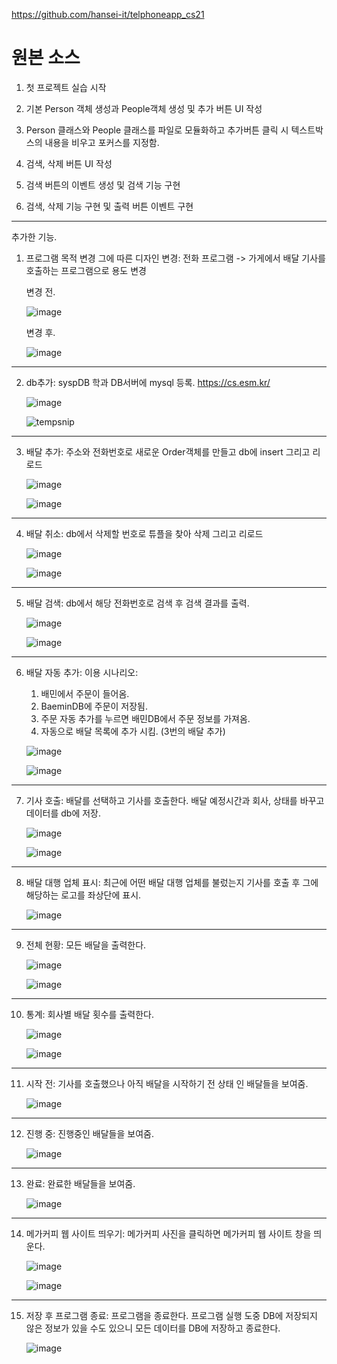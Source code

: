 https://github.com/hansei-it/telphoneapp_cs21

# 원본 소스

1. 첫 프로젝트 실습 시작

2. 기본 Person 객체 생성과 People객체 생성 및 
추가 버튼 UI 작성

3. Person 클래스와 People 클래스를 파일로 모듈화하고 추가버튼 클릭 시 텍스트박스의 내용을 비우고 포커스를 지정함.

4. 검색, 삭제 버튼 UI 작성

5. 검색 버튼의 이벤트 생성 및 검색 기능 구현

6. 검색, 삭제 기능 구현 및 출력 버튼 이벤트 구현
---

추가한 기능.

1. 프로그램 목적 변경 그에 따른 디자인 변경: 전화 프로그램 -> 가게에서 배달 기사를 호출하는 프로그램으로 용도 변경

    변경 전.
    
    ![image](https://github.com/CodingApe9/OrderProgram-OOP-final-project-/assets/117576404/30e8a275-3043-4a9d-bf02-93b7bd630610)
    
    변경 후.

    ![image](https://github.com/CodingApe9/OrderProgram-OOP-final-project-/assets/117576404/e65beefe-70f6-44a3-9aa3-88e7c61bee59)

---

2. db추가: syspDB 학과 DB서버에 mysql 등록. https://cs.esm.kr/

    ![image](https://github.com/CodingApe9/OrderProgram-OOP-final-project-/assets/117576404/c5a5b6e4-c491-4527-a8fd-09f5fb8701f9)

    ![tempsnip](https://github.com/CodingApe9/OrderProgram-OOP-final-project-/assets/117576404/62ab5c82-d980-496b-a588-e53dbfcd32f8)

---

3. 배달 추가: 주소와 전화번호로 새로운 Order객체를 만들고 db에 insert 그리고 리로드

    ![image](https://github.com/CodingApe9/OrderProgram-OOP-final-project-/assets/117576404/ab43931a-1326-4499-a8f8-f401c0a326be)

    ![image](https://github.com/CodingApe9/OrderProgram-OOP-final-project-/assets/117576404/70501509-56a5-4751-b7d4-7de3b15c5432)

---

4. 배달 취소: db에서 삭제할 번호로 튜플을 찾아 삭제 그리고 리로드

    ![image](https://github.com/CodingApe9/OrderProgram-OOP-final-project-/assets/117576404/3b8af975-1a60-4373-a209-427b833f097c)

    ![image](https://github.com/CodingApe9/OrderProgram-OOP-final-project-/assets/117576404/d1e269e5-1a8d-4d2c-a13b-94b1b996626e)

---

5. 배달 검색: db에서 해당 전화번호로 검색 후 검색 결과를 출력.

    ![image](https://github.com/CodingApe9/OrderProgram-OOP-final-project-/assets/117576404/a84740cf-b009-4e3b-b0e1-7cbe082b4e70)

    ![image](https://github.com/CodingApe9/OrderProgram-OOP-final-project-/assets/117576404/7bd686e4-f2cf-4b9a-9d6e-5f98de893b97)

---

6. 배달 자동 추가: 
    이용 시나리오:
      1. 배민에서 주문이 들어옴.
      2. BaeminDB에 주문이 저장됨.
      3. 주문 자동 추가를 누르면 배민DB에서 주문 정보를 가져옴.
      4. 자동으로 배달 목록에 추가 시킴. (3번의 배달 추가)
    
    ![image](https://github.com/CodingApe9/OrderProgram-OOP-final-project-/assets/117576404/2629c16c-da60-4c5c-a06a-baf5cbcae5a9)

    ![image](https://github.com/CodingApe9/OrderProgram-OOP-final-project-/assets/117576404/e5594551-bcc2-4903-a3af-64d80d61d371)

---
 
7. 기사 호출: 배달를 선택하고 기사를 호출한다. 배달 예정시간과 회사, 상태를 바꾸고 데이터를 db에 저장.

    ![image](https://github.com/CodingApe9/OrderProgram-OOP-final-project-/assets/117576404/d0d41485-b812-47c1-aa21-2dc3284913b2)

    ![image](https://github.com/CodingApe9/OrderProgram-OOP-final-project-/assets/117576404/9668f789-5524-49e4-be10-4811b082f7d4)    

---

8. 배달 대행 업체 표시: 최근에 어떤 배달 대행 업체를 불렀는지 기사를 호출 후 그에 해당하는 로고를 좌상단에 표시.

    ![image](https://github.com/CodingApe9/OrderProgram-OOP-final-project-/assets/117576404/c0487e4d-dc6d-4a6c-8b2c-f1eabb0e0cb2)

---
    
9. 전체 현황: 모든 배달을 출력한다.

    ![image](https://github.com/CodingApe9/OrderProgram-OOP-final-project-/assets/117576404/de1ac4a3-2b57-433f-a9bb-5233eac0b46f)

    ![image](https://github.com/CodingApe9/OrderProgram-OOP-final-project-/assets/117576404/326a7c74-a00c-4354-a6fc-c68123fddb5e)

---
    
10. 통계: 회사별 배달 횟수를 출력한다.

    ![image](https://github.com/CodingApe9/OrderProgram-OOP-final-project-/assets/117576404/646f3910-a3fc-4899-8d97-b93845eafa86)

    ![image](https://github.com/CodingApe9/OrderProgram-OOP-final-project-/assets/117576404/a97ae74e-7c51-40b4-9641-ddfa2cb10f9b)


---
    
11. 시작 전: 기사를 호출했으나 아직 배달을 시작하기 전 상태 인 배달들을 보여줌.

    ![image](https://github.com/CodingApe9/OrderProgram-OOP-final-project-/assets/117576404/af7f7772-53c2-4d3b-9228-b6b952620a86)

---
    
12. 진행 중: 진행중인 배달들을 보여줌.

    ![image](https://github.com/CodingApe9/OrderProgram-OOP-final-project-/assets/117576404/97691385-dac8-42bc-aa78-097d708aae66)

---

13. 완료: 완료한 배달들을 보여줌.

    ![image](https://github.com/CodingApe9/OrderProgram-OOP-final-project-/assets/117576404/2fad7b9f-4996-4c3a-96e4-2de7e77565b0)

---

14. 메가커피 웹 사이트 띄우기: 메가커피 사진을 클릭하면 메가커피 웹 사이트 창을 띄운다.

    ![image](https://github.com/CodingApe9/OrderProgram-OOP-final-project-/assets/117576404/9e02d707-cf93-48bb-b8e2-82b71c30528e)

    ![image](https://github.com/CodingApe9/OrderProgram-OOP-final-project-/assets/117576404/abf7a4ee-d93a-40bc-ab29-b3b5fa80ba18)

---

15. 저장 후 프로그램 종료: 프로그램을 종료한다. 프로그램 실행 도중 DB에 저장되지 않은 정보가 있을 수도 있으니 모든 데이터를 DB에 저장하고 종료한다.

    ![image](https://github.com/CodingApe9/OrderProgram-OOP-final-project-/assets/117576404/767dad85-ed8b-49f7-aa04-cce2845b25c0)
